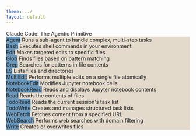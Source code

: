 ```yaml
---
theme: ../
layout: default
---
```

<div class="text-4xl text-center mb-4">Claude Code: The Agentic Primitive</div>

<div class="rounded-xl p-4 shadow-xl text-xs border-1 border-gray-400" style="background-color: #E3DACC;">  
  <!--
    Changed p-6 to p-4 and added text-xs to make all text smaller.
    Also, removed text-sm from the inner grid to ensure all text is extra small.
    This makes the entire tools box and its contents smaller and more compact.
  -->
  <div class="grid grid-cols-2 gap-3">
    <!-- Left Column Tools -->
    <div class="space-y-6">
      <div class="flex items-center gap-2 border-1 p-1 rounded-lg border-gray-500" :class="{ 'animate-pulse-border': $clicks >= 1 }">
        <span class="px-2 py-0.5 rounded font-mono text-white" style="background-color: #6A98BC;">Agent</span>
        <span >Runs a sub-agent to handle complex, multi-step tasks</span>
      </div>
      <div class="flex items-center gap-2 border-1 p-1 rounded-lg border-gray-500">
        <span class="px-2 py-0.5 rounded font-mono text-white" style="background-color: #6A98BC;">Bash</span>
        <span >Executes shell commands in your environment</span>
      </div>
      <div class="flex items-center gap-2 border-1 p-1 rounded-lg border-gray-500">
        <span class="px-2 py-0.5 rounded font-mono text-white" style="background-color: #6A98BC;">Edit</span>
        <span >Makes targeted edits to specific files</span>
      </div>
      <div class="flex items-center gap-2 border-1 p-1 rounded-lg border-gray-500">
        <span class="px-2 py-0.5 rounded font-mono text-white" style="background-color: #6A98BC;">Glob</span>
        <span >Finds files based on pattern matching</span>
      </div>
      <div class="flex items-center gap-2 border-1 p-1 rounded-lg border-gray-500">
        <span class="px-2 py-0.5 rounded font-mono text-white" style="background-color: #6A98BC;">Grep</span>
        <span >Searches for patterns in file contents</span>
      </div>
      <div class="flex items-center gap-2 border-1 p-1 rounded-lg border-gray-500">
        <span class="px-2 py-0.5 rounded font-mono text-white" style="background-color: #6A98BC;">LS</span>
        <span >Lists files and directories</span>
      </div>
      <div class="flex items-center gap-2 border-1 p-1 rounded-lg border-gray-500">
        <span class="px-2 py-0.5 rounded font-mono text-white" style="background-color: #6A98BC;">MultiEdit</span>
        <span >Performs multiple edits on a single file atomically</span>
      </div>
    </div>
    <!-- Right Column Tools -->
    <div class="space-y-6">
      <div class="flex items-center gap-2 border-1 p-1 rounded-lg border-gray-500">
        <span class="px-2 py-0.5 rounded font-mono text-white" style="background-color: #6A98BC;">NotebookEdit</span>
        <span >Modifies Jupyter notebook cells</span>
      </div>
      <div class="flex items-center gap-2 border-1 p-1 rounded-lg border-gray-500">
        <span class="px-2 py-0.5 rounded font-mono text-white" style="background-color: #6A98BC;">NotebookRead</span>
        <span >Reads and displays Jupyter notebook contents</span>
      </div>
      <div class="flex items-center gap-2 border-1 p-1 rounded-lg border-gray-500">
        <span class="px-2 py-0.5 rounded font-mono text-white" style="background-color: #6A98BC;">Read</span>
        <span >Reads the contents of files</span>
      </div>
      <div class="flex items-center gap-2 border-1 p-1 rounded-lg border-gray-500">
        <span class="px-2 py-0.5 rounded font-mono text-white" style="background-color: #6A98BC;">TodoRead</span>
        <span >Reads the current session's task list</span>
      </div>
      <div class="flex items-center gap-2 border-1 p-1 rounded-lg border-gray-500">
        <span class="px-2 py-0.5 rounded font-mono text-white" style="background-color: #6A98BC;">TodoWrite</span>
        <span >Creates and manages structured task lists</span>
      </div>
      <div class="flex items-center gap-2 border-1 p-1 rounded-lg border-gray-500">
        <span class="px-2 py-0.5 rounded font-mono text-white" style="background-color: #6A98BC;">WebFetch</span>
        <span >Fetches content from a specified URL</span>
      </div>
      <div class="flex items-center gap-2 border-1 p-1 rounded-lg border-gray-500">
        <span class="px-2 py-0.5 rounded font-mono text-white" style="background-color: #6A98BC;">WebSearch</span>
        <span >Performs web searches with domain filtering</span>
      </div>
      <div class="flex items-center gap-2 border-1 p-1 rounded-lg border-gray-500">
        <span class="px-2 py-0.5 rounded font-mono text-white" style="background-color: #6A98BC;">Write</span>
        <span >Creates or overwrites files</span>
      </div>
    </div>
  </div>
</div>

<v-click>
  <div></div>
</v-click>

<style>
@keyframes pulse-border {
  0%, 100% {
    border-color: rgb(239 68 68);
    box-shadow: 0 0 0 0 rgba(239, 68, 68, 0.5);
  }
  50% {
    border-color: rgb(239 68 68);
    box-shadow: 0 0 0 4px rgba(239, 68, 68, 0.3);
  }
}

.animate-pulse-border {
  animation: pulse-border 2s ease-in-out infinite;
  border-color: rgb(239 68 68) !important;
  border-width: 2px !important;
}
</style>

<!--
Claude Code isn't a SaaS feature – it's a **primitive**.  
You compose it like `grep | awk | sed`, but the pipes are intelligent agents you control.
-->

